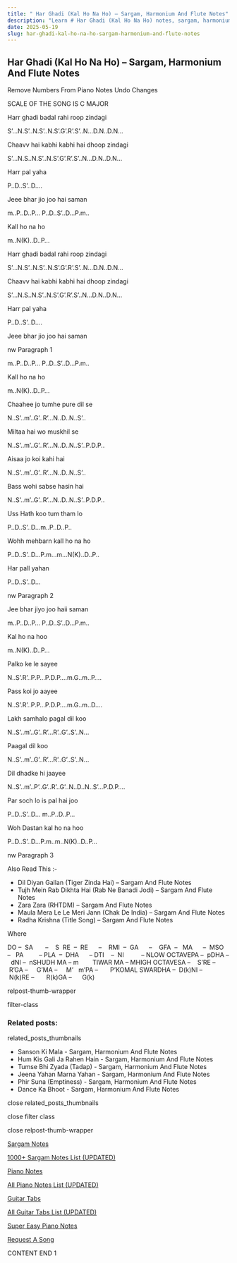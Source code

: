 ```yaml
---
title: " Har Ghadi (Kal Ho Na Ho) – Sargam, Harmonium And Flute Notes"
description: "Learn # Har Ghadi (Kal Ho Na Ho) notes, sargam, harmonium notations and flute notes. Easy step-by-step tutorial for beginners."
date: 2025-05-19
slug: har-ghadi-kal-ho-na-ho-sargam-harmonium-and-flute-notes
---
```


## Har Ghadi (Kal Ho Na Ho) – Sargam, Harmonium And Flute Notes

Remove Numbers From Piano Notes
Undo Changes

SCALE OF THE SONG IS C MAJOR

Harr ghadi badal rahi roop zindagi

S’…N.S’..N.S’..N.S’.G’.R’.S’..N…D.N..D.N…

Chaavv hai kabhi kabhi hai dhoop zindagi

S’…N.S..N.S’..N.S’.G’.R’.S’..N…D.N..D.N…

Harr pal yaha

P..D..S’..D….

Jeee bhar jio joo hai saman

m..P..D..P… P..D..S’..D…P.m..

Kall ho na ho

m..N(K)..D..P…

Harr ghadi badal rahi roop zindagi

S’…N.S’..N.S’..N.S’.G’.R’.S’..N…D.N..D.N…

Chaavv hai kabhi kabhi hai dhoop zindagi

S’…N.S..N.S’..N.S’.G’.R’.S’..N…D.N..D.N…

Harr pal yaha

P..D..S’..D….

Jeee bhar jio joo hai saman

nw Paragraph 1

m..P..D..P… P..D..S’..D…P.m..

Kall ho na ho

m..N(K)..D..P…

Chaahee jo tumhe pure dil se

N..S’..m’..G’..R’…N..D..N..S’..

Miltaa hai wo muskhil se

N..S’..m’..G’..R’…N..D..N..S’..P.D.P..

Aisaa jo koi kahi hai

N..S’..m’..G’..R’…N..D..N..S’..

Bass wohi sabse hasin hai

N..S’..m’..G’..R’…N..D..N..S’..P.D.P..

Uss Hath koo tum tham lo

P..D..S’..D…m..P..D..P..

Wohh mehbarn kall ho na ho

P..D..S’..D…P.m…m…N(K)..D..P..

Har pall yahan

P..D..S’..D…

nw Paragraph 2

Jee bhar jiyo joo haii saman

m..P..D..P… P..D..S’..D…P.m..

Kal ho na hoo

m..N(K)..D..P…

Palko ke le sayee

N..S’.R’..P.P…P.D.P….m.G..m..P….

Pass koi jo aayee

N..S’.R’..P.P…P.D.P….m.G..m..D….

Lakh samhalo pagal dil koo

N..S’..m’..G’..R’…R’..G’..S’..N…

Paagal dil koo

N..S’..m’..G’..R’…R’..G’..S’..N…

Dil dhadke hi jaayee

N..S’..m’..P’..G’..R’..G’..N..D..N..S’…P.D.P….

Par soch lo is pal hai joo

P..D..S’..D… m..P..D..P…

Woh Dastan kal ho na hoo

P..D..S’..D…P.m..m..N(K)..D..P…

nw Paragraph 3

Also Read This :-

- Dil Diyan Gallan (Tiger Zinda Hai) – Sargam And Flute Notes
- Tujh Mein Rab Dikhta Hai (Rab Ne Banadi Jodi) – Sargam And Flute Notes
- Zara Zara (RHTDM) – Sargam And Flute Notes
- Maula Mera Le Le Meri Jann (Chak De India) – Sargam And Flute Notes
- Radha Krishna (Title Song) – Sargam And Flute Notes

Where

DO –  SA       –    S  RE  –  RE      –    RMI  –  GA      –    GFA  –   MA      –  MSO  –   PA         – PLA  –  DHA      – DTI    –  NI          – NLOW OCTAVEPA –  pDHA –  dNI –  nSHUDH MA – m        TIWAR MA – MHIGH OCTAVESA –    S’RE –     R’GA –     G’MA –     M’   m’PA –       P’KOMAL SWARDHA –  D(k)NI –       N(k)RE –       R(k)GA –      G(k)

relpost-thumb-wrapper

filter-class

### Related posts:

related_posts_thumbnails

- Sanson Ki Mala - Sargam, Harmonium And Flute Notes
- Hum Kis Gali Ja Rahen Hain - Sargam, Harmonium And Flute Notes
- Tumse Bhi Zyada (Tadap) - Sargam, Harmonium And Flute Notes
- Jeena Yahan Marna Yahan - Sargam, Harmonium And Flute Notes
- Phir Suna (Emptiness) - Sargam, Harmonium And Flute Notes
- Dance Ka Bhoot - Sargam, Harmonium And Flute Notes

close related_posts_thumbnails

close filter class

close relpost-thumb-wrapper

[Sargam Notes](/sargam-notes.html)

[1000+ Sargam Notes List (UPDATED)](/all-songs-list-sargam-notes.html)

[Piano Notes](/piano-notes.html)

[All Piano Notes List (UPDATED)](/all-songs-list-piano-notes.html)

[Guitar Tabs](/guitar-tabs.html)

[All Guitar Tabs List (UPDATED)](/all-songs-list-guitar-tabs.html)

[Super Easy Piano Notes](https://studywall.in/)

[Request A Song](/request-a-song.html)

CONTENT END 1
